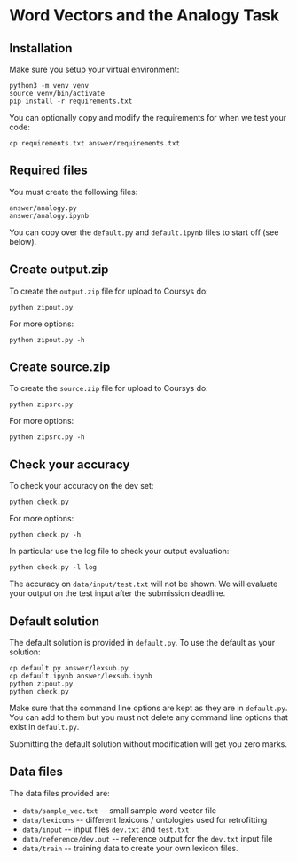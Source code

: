 
# Word Vectors and the Analogy Task

## Installation

Make sure you setup your virtual environment:

    python3 -m venv venv
    source venv/bin/activate
    pip install -r requirements.txt

You can optionally copy and modify the requirements for when we
test your code:

    cp requirements.txt answer/requirements.txt

## Required files

You must create the following files:

    answer/analogy.py
    answer/analogy.ipynb

You can copy over the `default.py` and `default.ipynb` files to start off (see below).

## Create output.zip

To create the `output.zip` file for upload to Coursys do:

    python zipout.py

For more options:

    python zipout.py -h

## Create source.zip

To create the `source.zip` file for upload to Coursys do:

    python zipsrc.py

For more options:

    python zipsrc.py -h

## Check your accuracy

To check your accuracy on the dev set:

    python check.py

For more options:

    python check.py -h

In particular use the log file to check your output evaluation:

    python check.py -l log

The accuracy on `data/input/test.txt` will not be shown.  We will
evaluate your output on the test input after the submission deadline.

## Default solution

The default solution is provided in `default.py`. To use the default
as your solution:

    cp default.py answer/lexsub.py
    cp default.ipynb answer/lexsub.ipynb
    python zipout.py
    python check.py

Make sure that the command line options are kept as they are in
`default.py`. You can add to them but you must not delete any
command line options that exist in `default.py`.

Submitting the default solution without modification will get you
zero marks.

## Data files

The data files provided are:

* `data/sample_vec.txt` -- small sample word vector file
* `data/lexicons` -- different lexicons / ontologies used for retrofitting
* `data/input` -- input files `dev.txt` and `test.txt`
* `data/reference/dev.out` -- reference output for the `dev.txt` input file
* `data/train` -- training data to create your own lexicon files.

